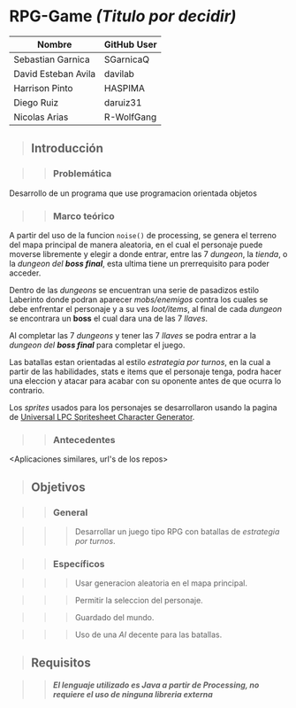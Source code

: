 # RPG-Game _(Titulo por decidir)_

|Nombre|GitHub User|
|--------|-----------------|
| Sebastian Garnica | SGarnicaQ |
| David Esteban Avila | davilab |
| Harrison Pinto| HASPIMA |
| Diego Ruiz | daruiz31 |
| Nicolas Arias| R-WolfGang |


>## Introducción

>>### Problemática

Desarrollo de un programa que use programacion orientada objetos

>>### Marco teórico

A partir del uso de la funcion `noise()` de processing, se genera el terreno del mapa principal de manera aleatoria, en el cual el personaje puede moverse libremente y elegir a donde entrar, entre las 7 _dungeon_, la _tienda_, o la _dungeon del **boss final**_, esta ultima tiene un prerrequisito para poder acceder.

Dentro de las _dungeons_ se encuentran una serie de pasadizos estilo Laberinto donde podran aparecer _mobs/enemigos_ contra los cuales se debe enfrentar el personaje y a su ves _loot/items_, al final de cada _dungeon_ se encontrara un **boss** el cual dara una de las 7 _llaves_.

Al completar las 7 _dungeons_ y tener las 7 _llaves_ se podra entrar a la _dungeon del **boss final**_ para completar el juego.

Las batallas estan orientadas al estilo _estrategia por turnos_, en la cual a partir de las habilidades, stats e items que el personaje tenga, podra hacer una eleccion y atacar para acabar con su oponente antes de que ocurra lo contrario.

Los _sprites_ usados para los personajes se desarrollaron usando la pagina de [Universal LPC Spritesheet Character Generator](http://gaurav.munjal.us/Universal-LPC-Spritesheet-Character-Generator/).


>>### Antecedentes

<Aplicaciones similares, url's de los repos>

>## Objetivos

>>### General

>>>Desarrollar un juego tipo RPG con batallas de _estrategia por turnos_.

>>### Específicos

>>>Usar generacion aleatoria en el mapa principal.

>>>Permitir la seleccion del personaje.

>>>Guardado del mundo.

>>>Uso de una _AI_ decente para las batallas.

>## Requisitos

>>##### El lenguaje utilizado es Java a partir de Processing, no requiere el uso de ninguna libreria externa
